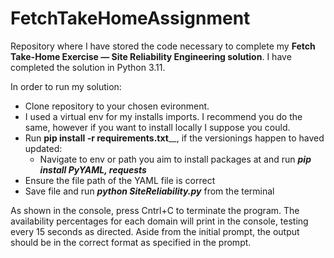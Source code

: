 # FetchTakeHomeAssignment
Repository where I have stored the code necessary to complete my **Fetch Take-Home Exercise — Site Reliability Engineering solution**. I have completed the solution in Python 3.11.

In order to run my solution:
- Clone repository to your chosen evironment.
- I used a virtual env for my installs imports. I recommend you do the same, however if you want to install locally I suppose you could.
- Run **pip install -r requirements.txt**__, if the versionings happen to haved updated:
  - Navigate to env or path you aim to install packages at and run _**pip install PyYAML, requests**_
- Ensure the file path of the YAML file is correct
- Save file and run _**python SiteReliability.py**_ from the terminal

As shown in the console, press Cntrl+C to terminate the program. 
The availability percentages for each domain will print in the console, testing every 15 seconds as directed.
Aside from the initial prompt, the output should be in the correct format as specified in the prompt.

